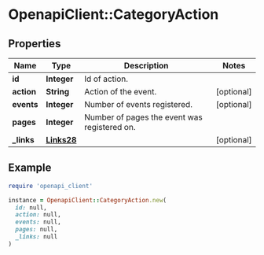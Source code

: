 # OpenapiClient::CategoryAction

## Properties

| Name | Type | Description | Notes |
| ---- | ---- | ----------- | ----- |
| **id** | **Integer** | Id of action. |  |
| **action** | **String** | Action of the event. | [optional] |
| **events** | **Integer** | Number of events registered. | [optional] |
| **pages** | **Integer** | Number of pages the event was registered on. |  |
| **_links** | [**Links28**](Links28.md) |  | [optional] |

## Example

```ruby
require 'openapi_client'

instance = OpenapiClient::CategoryAction.new(
  id: null,
  action: null,
  events: null,
  pages: null,
  _links: null
)
```

